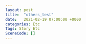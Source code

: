 ```yaml
---
layout: post
title:  "others_test"
date:   2021-02-19 07:00:00 +0000
categories: Etc
Tags: Story Etc
SceneCode: []
---
```

